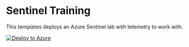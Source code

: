# Sentinel Training

This templates deploys an Azure Sentinel lab with telemetry to work with. 

[![Deploy to Azure](https://aka.ms/deploytoazurebutton)](https://portal.azure.com/#create/Microsoft.Template/uri/https%3A%2F%2Fraw.githubusercontent.com%2Fjaviersoriano%2Fsentinel-training/main/azuredeploy.json)
